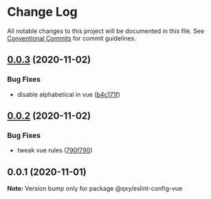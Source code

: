 # Change Log

All notable changes to this project will be documented in this file.
See [Conventional Commits](https://conventionalcommits.org) for commit guidelines.

## [0.0.3](https://github.com/qxy-fe/configs/compare/@qxy/eslint-config-vue@0.0.2...@qxy/eslint-config-vue@0.0.3) (2020-11-02)

### Bug Fixes

- disable alphabetical in vue ([b4c171f](https://github.com/qxy-fe/configs/commit/b4c171fdbb3079700b26ce4af5c11070eb78c2e2))

## [0.0.2](https://github.com/qxy-fe/configs/compare/@qxy/eslint-config-vue@0.0.1...@qxy/eslint-config-vue@0.0.2) (2020-11-02)

### Bug Fixes

- tweak vue rules ([790f790](https://github.com/qxy-fe/configs/commit/790f790cce1442ba96a345eefd5f25655a0fbb3f))

## 0.0.1 (2020-11-01)

**Note:** Version bump only for package @qxy/eslint-config-vue
